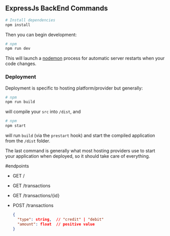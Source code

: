 ## ExpressJs BackEnd Commands

```sh
# Install dependencies
npm install
```
Then you can begin development:

```sh
# npm
npm run dev
```

This will launch a [nodemon](https://nodemon.io/) process for automatic server restarts when your code changes.

### Deployment

Deployment is specific to hosting platform/provider but generally:

```sh
# npm
npm run build
```

will compile your `src` into `/dist`, and 

```sh
# npm
npm start
```

will run `build` (via the `prestart` hook) and start the compiled application from the `/dist` folder.

The last command is generally what most hosting providers use to start your application when deployed, so it should take care of everything.

#endpoints


* GET /

* GET /transactions

* GET /transactions/{id}

* POST /transactions
  ```json
  {
    "type": string,  // "credit" | "debit"
    "amount": float  // positive value
  }
  ```
